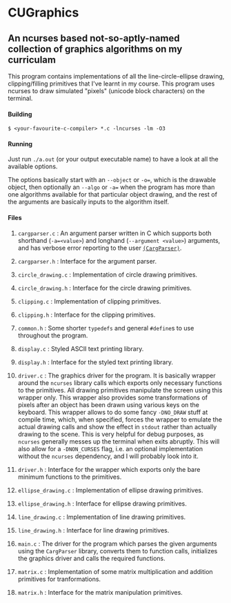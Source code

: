 CUGraphics
==========
## An ncurses based not-so-aptly-named collection of graphics algorithms on my curriculam

This program contains implementations of all the line-circle-ellipse drawing, clipping/filling primitives 
that I've learnt in my course. This program uses ncurses to draw simulated "pixels" (unicode block characters)
 on the terminal.

#### Building
```
$ <your-favourite-c-compiler> *.c -lncurses -lm -O3
```

#### Running
Just run `./a.out` (or your output executable name) to have a look at all the available options.

The options basically start with an `--object` or `-o=`, which is the drawable object, then optionally 
an `--algo` or `-a=` when the program has more than one algorithms available for that particular object 
drawing, and the rest of the arguments are basically inputs to the algorithm itself.

#### Files

1. `cargparser.c` : An argument parser written in C which supports both shorthand (`-a=<value>`) and longhand (`--argument <value>`) arguments, 
and has verbose error reporting to the user [`(CargParser)`](https://gitlab.com/iamsubhranil/CargParser).

2. `cargparser.h` : Interface for the argument parser.

3. `circle_drawing.c` : Implementation of circle drawing primitives.

4. `circle_drawing.h` : Interface for the circle drawing primitives.

5. `clipping.c` : Implementation of clipping primitives.

6. `clipping.h` : Interface for the clipping primitives.

7. `common.h` : Some shorter `typedefs` and general `#define`s to use throughout the program.

8. `display.c` : Styled ASCII text printing library.

9. `display.h` : Interface for the styled text printing library.

10. `driver.c` : The graphics driver for the program. 
It is basically wrapper around the `ncurses` library calls which exports only necessary functions to the primitives. 
All drawing primitives manipulate the screen using this wrapper only. This wrapper also provides some transformations 
of pixels after an object has been drawn using various keys on the keyboard.
This wrapper allows to do some fancy `-DNO_DRAW` stuff at compile time, which, when specified, forces the wrapper 
to emulate the actual drawing calls and show the effect in `stdout` rather than actually drawing to the scene. This is 
very helpful for debug purposes, as `ncurses` generally messes up the terminal when exits abruptly. This will also 
allow for a `-DNON_CURSES` flag, i.e. an optional implementation without the `ncurses` dependency, and I will 
probably look into it.

11. `driver.h` : Interface for the wrapper which exports only the bare minimum functions to the primitives.

12. `ellipse_drawing.c` : Implementation of ellipse drawing primitives.

13. `ellipse_drawing.h` : Interface for ellipse drawing primitives.

14. `line_drawing.c` : Implementation of line drawing primitives.

15. `line_drawing.h` : Interface for line drawing primitives.

16. `main.c` : The driver for the program which parses the given arguments using the `CargParser` library, 
converts them to function calls, initializes the graphics driver and calls the required functions.

17. `matrix.c` : Implementation of some matrix multiplication and addition primitives for tranformations.

18. `matrix.h` : Interface for the matrix manipulation primitives.
